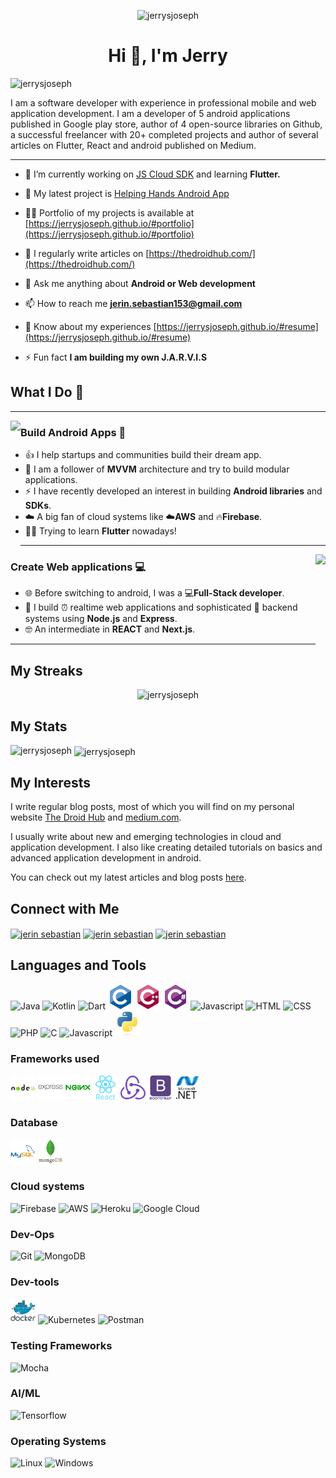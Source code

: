 <p align="center"> <img src="https://i.pinimg.com/originals/54/e3/7d/54e37d8074ebcde1d96c77d7b2a7f310.gif" alt="jerrysjoseph" /> </p>
<h1 align="center">Hi 👋, I'm Jerry</h1>
<p align="left"> <img src="https://komarev.com/ghpvc/?username=jerrysjoseph&label=Profile%20views&color=0e75b6&style=flat" alt="jerrysjoseph" /> </p>
I am a software developer with experience in professional mobile and web application development. I am a developer of 5 android applications published in Google play store, author of 4 open-source libraries on Github, a successful freelancer with 20+ completed projects and author of several articles on Flutter, React and android published on Medium.


 ---

- 🔭 I’m currently working on [JS Cloud SDK](https://github.com/JerrySJoseph/JS-Cloud-SDK-Android) and learning **Flutter.**

- 👯 My latest project is [Helping Hands Android App](https://github.com/JerrySJoseph/Helping_Hands_Android_client)

- 👨‍💻 Portfolio of my projects is available at [https://jerrysjoseph.github.io/#portfolio](https://jerrysjoseph.github.io/#portfolio)

- 📝 I regularly write articles on [https://thedroidhub.com/](https://thedroidhub.com/)

- 💬 Ask me anything about **Android or Web development**

- 📫 How to reach me **jerin.sebastian153@gmail.com**

- 📄 Know about my experiences [https://jerrysjoseph.github.io/#resume](https://jerrysjoseph.github.io/#resume)

- ⚡ Fun fact **I am building my own J.A.R.V.I.S**



## What I Do 🤠

 ---
<p>
  <img height="200" align='left' src="https://www.monzo.com/static/images/blog/2017-09-29-android-engineers/dude.gif">
</p>
 
### Build Android Apps 📱
- 👍 I help startups and communities build their dream app. 
- 🔭 I am a follower of **MVVM** architecture and try to build modular applications. 
- ⚡ I have recently developed an interest in building **Android libraries** and **SDKs**. 
- ☁️ A big fan of cloud systems like ☁️**AWS** and 🔥**Firebase**.
- 👨‍💻 Trying to learn **Flutter** nowadays! 
 ---
 
<p>
  <img height="150" align='right' src="https://i.pinimg.com/originals/f4/7f/d8/f47fd896add554744b4114d964b61b41.gif">
</p>

### Create Web applications 💻
- 🌐 Before switching to android, I was a 💻**Full-Stack developer**.
- 👏 I build ⏰ realtime web applications and sophisticated 💼 backend systems using **Node.js** and **Express**. 
- 🤓 An intermediate in **REACT** and **Next.js**.

 ---
 ## My Streaks
 <p align="center"><img  src="https://github-readme-streak-stats.herokuapp.com/?user=jerrysjoseph&" alt="jerrysjoseph" /></p>
 
 ## My Stats
<p >
 <img align="left" src="https://github-readme-stats.vercel.app/api/top-langs?username=jerrysjoseph&show_icons=true&locale=en&layout=compact" alt="jerrysjoseph" />
&nbsp;<img  align="center" src="https://github-readme-stats.vercel.app/api?username=jerrysjoseph&show_icons=true&locale=en" alt="jerrysjoseph" /></p>
 
 ## My Interests
I write regular blog posts, most of which you will find on my personal website [The Droid Hub](https://thedroidhub.com) and [medium.com](https://medium.com/@jerin.sebastian153).

I usually write about new and emerging technologies in cloud and application development. I also like creating detailed tutorials on basics and advanced application development in android.

You can check out my latest articles and blog posts [here](https://thedroidhub.com/blog/).
 
## Connect with Me
<p align="left">
 <a href="https://www.linkedin.com/in/jerin-sebastian/" target="blank"><img align="center" src="https://emojis.slackmojis.com/emojis/images/1470343326/711/linkedin.png?1470343326" alt="jerin sebastian" height="30" /></a>
 <a href="https://www.linkedin.com/in/jerin-sebastian/" target="blank"><img align="center" src="https://emojis.slackmojis.com/emojis/images/1450319443/34/facebook.png?1450319443" alt="jerin sebastian" height="30" /></a>
 <a href="https://www.linkedin.com/in/jerin-sebastian/" target="blank"><img align="center" src="https://emojis.slackmojis.com/emojis/images/1538663342/4762/medium.png?1538663342" alt="jerin sebastian" height="30" /></a>
</p>



## Languages and Tools
<p align="left">
 <img src="https://emojis.slackmojis.com/emojis/images/1450733280/232/java.png?1450733280" alt="Java" width="40"/>
 <img src="https://emojis.slackmojis.com/emojis/images/1496063955/2351/kotlin.png?1496063955" alt="Kotlin" width="40"/>
 <img src="https://emojis.slackmojis.com/emojis/images/1535719209/4570/dartlang.png?1535719209" alt="Dart" width="40" />
 <img src="https://raw.githubusercontent.com/devicons/devicon/master/icons/c/c-original.svg" alt="c" width="40"/>
 <img src="https://raw.githubusercontent.com/devicons/devicon/master/icons/cplusplus/cplusplus-original.svg" alt="cplusplus" width="40"/>
 <img src="https://raw.githubusercontent.com/devicons/devicon/master/icons/csharp/csharp-original.svg" alt="csharp" width="40" /> 
 <img src="https://emojis.slackmojis.com/emojis/images/1450441296/151/javascript.png?1450441296" alt="Javascript" width="40"/>
 <img src="https://emojis.slackmojis.com/emojis/images/1470343792/719/html5.png?1470343792" alt="HTML" width="40"/>
 <img src="https://emojis.slackmojis.com/emojis/images/1497185511/2411/css.jpg?1497185511" alt="CSS" width="40" />
 <img src="https://emojis.slackmojis.com/emojis/images/1533423176/4416/php.png?1533423176" alt="PHP" width="40" />
 <img src="https://emojis.slackmojis.com/emojis/images/1536563617/4638/c-lang.png?1536563617" alt="C" width="40" />
 <img src="https://emojis.slackmojis.com/emojis/images/1450441296/151/javascript.png?1450441296" alt="Javascript" width="40"/>
  <img src="https://raw.githubusercontent.com/devicons/devicon/master/icons/python/python-original.svg" alt="Python" width="40"/>
</p>

### Frameworks used
<p align="left">
 <img src="https://raw.githubusercontent.com/devicons/devicon/master/icons/nodejs/nodejs-original-wordmark.svg" alt="Node.js" width="40"/>
 <img src="https://raw.githubusercontent.com/devicons/devicon/master/icons/express/express-original-wordmark.svg" alt="Express" width="40" />
 <img src="https://raw.githubusercontent.com/devicons/devicon/master/icons/nginx/nginx-original.svg" alt="Nginx" width="40"/>
 <img src="https://raw.githubusercontent.com/devicons/devicon/master/icons/react/react-original-wordmark.svg" alt="React" width="40" /> 
 <img src="https://raw.githubusercontent.com/devicons/devicon/master/icons/redux/redux-original.svg" alt="Redux" width="40"/>
 <img src="https://raw.githubusercontent.com/devicons/devicon/master/icons/bootstrap/bootstrap-plain-wordmark.svg" alt="Bootstrap" width="40"/>
 <img src="https://raw.githubusercontent.com/devicons/devicon/master/icons/dot-net/dot-net-original-wordmark.svg" alt=".Net" width="40"/>
</p>

### Database
<p align="left">
 <img src="https://raw.githubusercontent.com/devicons/devicon/master/icons/mysql/mysql-original-wordmark.svg" alt="MySQL" width="40"/>
 <img src="https://raw.githubusercontent.com/devicons/devicon/master/icons/mongodb/mongodb-original-wordmark.svg" alt="MongoDB" width="40" />
</p>

### Cloud systems
<p align="left">
 <img src="https://emojis.slackmojis.com/emojis/images/1533724346/4435/firebase.png?1533724346" alt="Firebase" width="40"/>
 <img src="https://emojis.slackmojis.com/emojis/images/1507180554/2988/aws.png?1507180554" alt="AWS" width="40" />
 <img src="https://emojis.slackmojis.com/emojis/images/1465929657/511/heroku.png?1465929657" alt="Heroku" width="40"/>
 <img src="https://camo.githubusercontent.com/582944f6627732531ce1a2e20ad43538d1896e16a5f159ea28fd137dbb8e798a/68747470733a2f2f7777772e766563746f726c6f676f2e7a6f6e652f6c6f676f732f676f6f676c655f636c6f75642f676f6f676c655f636c6f75642d69636f6e2e737667" alt="Google Cloud" width="40" />
</p>

### Dev-Ops
<p align="left">
 <img src="https://emojis.slackmojis.com/emojis/images/1501021339/341/git.png?1501021339" alt="Git" width="40"/>
 <img src="https://emojis.slackmojis.com/emojis/images/1450822151/257/github.png?1450822151" alt="MongoDB" width="40" />
</p>


### Dev-tools
<p align="left">
 <img src="https://raw.githubusercontent.com/devicons/devicon/master/icons/docker/docker-original-wordmark.svg" alt="Docker" width="40"/>
 <img src="https://emojis.slackmojis.com/emojis/images/1481862863/1491/kubernetes.png?1481862863" alt="Kubernetes" width="40" />
  <img src="https://emojis.slackmojis.com/emojis/images/1537443399/4705/postman.png?1537443399" alt="Postman" width="40" />
</p>

### Testing Frameworks
<p align="left">
 <img src="https://camo.githubusercontent.com/4253eb6921d60a216772940978dea3a0cf2113f2f29b5545720d3b5b6960e467/68747470733a2f2f7777772e766563746f726c6f676f2e7a6f6e652f6c6f676f732f6d6f6368616a732f6d6f6368616a732d69636f6e2e737667" alt="Mocha" width="40"/>
</p>

### AI/ML
<p align="left">
 <img src="https://emojis.slackmojis.com/emojis/images/1487230631/1765/tensorflow.png?1487230631" alt="Tensorflow" width="40"/>
</p>

### Operating Systems
<p align="left">
 <img src="https://emojis.slackmojis.com/emojis/images/1551101669/5413/linux.png?1551101669" alt="Linux" width="40"/>
  <img src="https://emojis.slackmojis.com/emojis/images/1504546221/2870/windows.png?1504546221" alt="Windows" width="40"/>
</p>

